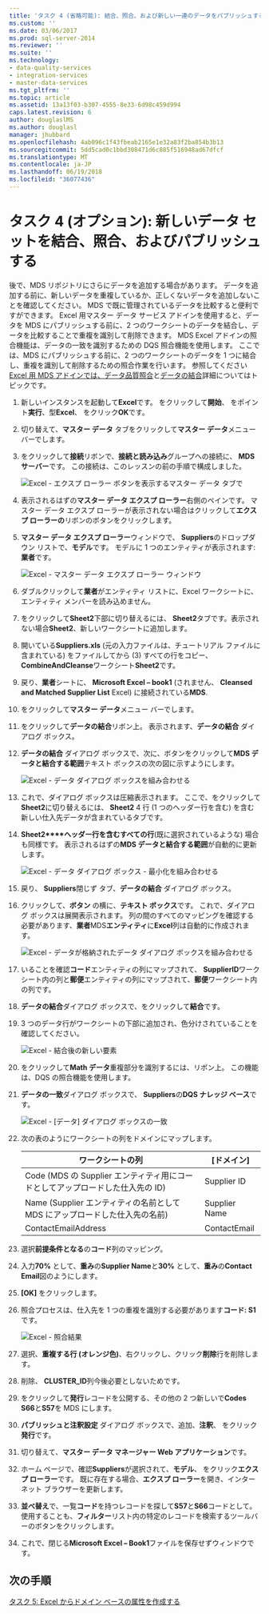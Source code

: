 ```yaml
---
title: 'タスク 4 (省略可能): 結合、照合、および新しい一連のデータをパブリッシュする |Microsoft ドキュメント'
ms.custom: ''
ms.date: 03/06/2017
ms.prod: sql-server-2014
ms.reviewer: ''
ms.suite: ''
ms.technology:
- data-quality-services
- integration-services
- master-data-services
ms.tgt_pltfrm: ''
ms.topic: article
ms.assetid: 13a13f03-b307-4555-8e33-6d98c459d994
caps.latest.revision: 6
author: douglaslMS
ms.author: douglasl
manager: jhubbard
ms.openlocfilehash: 4ab096c1f43fbeab2165e1e32a83f2ba854b3b13
ms.sourcegitcommit: 5dd5cad0c1bbd308471d6c885f516948ad67dfcf
ms.translationtype: MT
ms.contentlocale: ja-JP
ms.lasthandoff: 06/19/2018
ms.locfileid: "36077436"
---
```

# <a name="task-4-optional-combining-matching-and-publishing-new-set-of-data"></a>タスク 4 (オプション): 新しいデータ セットを結合、照合、およびパブリッシュする
  後で、MDS リポジトリにさらにデータを追加する場合があります。 データを追加する前に、新しいデータを重複しているか、正しくないデータを追加しないことを確認してください。 MDS で既に管理されているデータを比較すると便利ですができます。 Excel 用マスター データ サービス アドインを使用すると、データを MDS にパブリッシュする前に、2 つのワークシートのデータを結合し、データを比較することで重複を識別して削除できます。 MDS Excel アドインの照合機能は、データの一致を識別するための DQS 照合機能を使用します。 ここでは、MDS にパブリッシュする前に、2 つのワークシートのデータを 1 つに結合し、重複を識別して削除するための照合作業を行います。 参照してください[Excel 用 MDS アドインでは、データ品質照合](http://msdn.microsoft.com/library/hh548681.aspx)と[データの結合](http://msdn.microsoft.com/library/hh548680.aspx)詳細についてはトピックです。  
  
1.  新しいインスタンスを起動して**Excel**です。 をクリックして**開始**、 をポイント**実行**、型**Excel**、 をクリック**OK**です。  
  
2.  切り替えて、**マスター データ** タブをクリックして**マスター データ**メニュー バーでします。  
  
3.  をクリックして**接続**リボンで、**接続と読み込み**グループへの接続に、 **MDS サーバー**です。 この接続は、このレッスンの前の手順で構成しました。  
  
     ![Excel - エクスプ ローラー ボタンを表示するマスター データ タブで](../../2014/tutorials/media/et-combinematchandpublishnewsod-01.jpg "Excel - マスター データ タブで、エクスプ ローラー ボタンを表示します。")  
  
4.  表示されるはずの**マスター データ エクスプ ローラー**右側のペインです。 マスター データ エクスプ ローラーが表示されない場合はクリックして**エクスプ ローラーの**リボンのボタンをクリックします。  
  
5.  **マスター データ エクスプ ローラー**ウィンドウで、 **Suppliers**のドロップダウン リストで、**モデル**です。 モデルに 1 つのエンティティが表示されます:**業者**です。  
  
     ![Excel - マスター データ エクスプ ローラー ウィンドウ](../../2014/tutorials/media/et-combinematchandpublishnewsod-02.jpg "Excel - [マスター データ エクスプ ローラー] ウィンドウ")  
  
6.  ダブルクリックして**業者**がエンティティ リストに、Excel ワークシートに、エンティティ メンバーを読み込めません。  
  
7.  をクリックして**Sheet2**下部に切り替えるには、 **Sheet2**タブです。表示されない場合**Sheet2**、新しいワークシートに追加します。  
  
8.  開いている**Suppliers.xls** (元の入力ファイルは、チュートリアル ファイルに含まれている) をファイルしてから (3) すべての行をコピー、 **CombineAndCleanse**ワークシート**Sheet2**です。  
  
9. 戻り、**業者**シートに、 **Microsoft Excel – book1** (されません、 **Cleansed and Matched Supplier List** Excel) に接続されている**MDS**.  
  
10. をクリックして**マスター データ**メニュー バーでします。  
  
11. をクリックして**データの結合**リボン上。 表示されます、**データの結合** ダイアログ ボックス。  
  
12. **データの結合** ダイアログ ボックスで、次に、ボタンをクリックして**MDS データと結合する範囲**テキスト ボックスの次の図に示すようにします。  
  
     ![Excel - データ ダイアログ ボックスを組み合わせる](../../2014/tutorials/media/et-combinematchandpublishnewsod-03.jpg "Excel - データ ダイアログ ボックスの結合")  
  
13. これで、ダイアログ ボックスは圧縮表示されます。 ここで、をクリックして**Sheet2**に切り替えるには、 **Sheet2** 4 行 (1 つのヘッダー行を含む) を含む新しい仕入先データが含まれているタブです。  
  
14. **Sheet2****ヘッダー行を含むすべての行**(既に選択されているような) 場合も同様です。 表示されるはずの**MDS データと結合する範囲**が自動的に更新します。  
  
     ![Excel - データ ダイアログ ボックス - 最小化を組み合わせる](../../2014/tutorials/media/et-combinematchandpublishnewsod-04.jpg "Excel - 結合データ ダイアログ ボックス - 最小化")  
  
15. 戻り、 **Suppliers**閉じず タブ、**データの結合** ダイアログ ボックス。  
  
16. クリックして、**ボタン** の横に、**テキスト ボックス**です。 これで、ダイアログ ボックスは展開表示されます。 列の間のすべてのマッピングを確認する必要があります、**業者**MDS**エンティティ**に**Excel**列は自動的に作成されます。  
  
     ![Excel - データが格納されたデータ ダイアログ ボックスを組み合わせる](../../2014/tutorials/media/et-combinematchandpublishnewsod-05.jpg "Excel - 結合データが格納されたデータ ダイアログ ボックス")  
  
17. いることを確認**コード**エンティティの列にマップされて、 **SupplierID**ワークシート内の列と**郵便**エンティティの列にマップされて、**郵便**ワークシート内の列です。  
  
18. **データの結合**ダイアログ ボックスで、をクリックして**結合**です。  
  
19. 3 つのデータ行がワークシートの下部に追加され、色分けされていることを確認してください。  
  
     ![Excel - 結合後の新しい要素](../../2014/tutorials/media/et-combinematchandpublishnewsod-06.jpg "Excel - 結合後の新しい要素")  
  
20. をクリックして**Math データ**重複部分を識別するには、リボン上。 この機能は、DQS の照合機能を使用します。  
  
21. **データの一致**ダイアログ ボックスで、 **Suppliers**の**DQS ナレッジ ベース**です。  
  
     ![Excel - [データ] ダイアログ ボックスの一致](../../2014/tutorials/media/et-combinematchandpublishnewsod-07.jpg "Excel - 一致するデータ ダイアログ ボックス")  
  
22. 次の表のようにワークシートの列をドメインにマップします。  
  
    |ワークシートの列|[ドメイン]|  
    |----------------------|------------|  
    |Code (MDS の Supplier エンティティ用にコードとしてアップロードした仕入先の ID)|Supplier ID|  
    |Name (Supplier エンティティの名前として MDS にアップロードした仕入先の名前)|Supplier Name|  
    |ContactEmailAddress|ContactEmail|  
  
23. 選択**前提条件となる**の**コード**列のマッピング。  
  
24. 入力**70%** として、**重み**の**Supplier Name**と**30%** として、**重み**の**Contact Email**図のようにします。  
  
25. **[OK]** をクリックします。  
  
26. 照合プロセスは、仕入先を 1 つの重複を識別する必要があります**コード: S1**です。  
  
     ![Excel - 照合結果](../../2014/tutorials/media/et-combinematchandpublishnewsod-08.jpg "Excel - 照合結果")  
  
27. 選択、**重複する行 (オレンジ色)**、右クリックし、クリック**削除**行を削除します。  
  
28. 削除、 **CLUSTER_ID**列今後必要としないためです。  
  
29. をクリックして**発行**レコードを公開する、その他の 2 つ新しいで**Codes S66**と**S57**を MDS にします。  
  
30. **パブリッシュと注釈設定** ダイアログ ボックスで、追加、**注釈**、 をクリック**発行**です。  
  
31. 切り替えて、**マスター データ マネージャー Web アプリケーション**です。  
  
32. ホーム ページで、確認**Suppliers**が選択されて、**モデル**、 をクリック**エクスプ ローラー**です。 既に存在する場合、**エクスプ ローラー**を開き、インターネット ブラウザーを更新します。  
  
33. **並べ替え**で、一覧**コード**を持つレコードを探して**S57**と**S66**コードとして。 使用することも、**フィルター**リスト内の特定のレコードを検索するツールバーのボタンをクリックします。  
  
34. これで、閉じる**Microsoft Excel – Book1**ファイルを保存せずウィンドウです。  
  
## <a name="next-step"></a>次の手順  
 [タスク 5: Excel からドメイン ベースの属性を作成する](../../2014/tutorials/task-5-creating-a-domain-based-attribute-from-excel.md)  
  
  